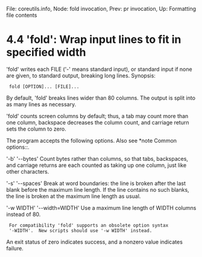 File: coreutils.info,  Node: fold invocation,  Prev: pr invocation,  Up: Formatting file contents

4.4 'fold': Wrap input lines to fit in specified width
======================================================

'fold' writes each FILE ('-' means standard input), or standard input if
none are given, to standard output, breaking long lines.  Synopsis:

     fold [OPTION]... [FILE]...

   By default, 'fold' breaks lines wider than 80 columns.  The output is
split into as many lines as necessary.

   'fold' counts screen columns by default; thus, a tab may count more
than one column, backspace decreases the column count, and carriage
return sets the column to zero.

   The program accepts the following options.  Also see *note Common
options::.

'-b'
'--bytes'
     Count bytes rather than columns, so that tabs, backspaces, and
     carriage returns are each counted as taking up one column, just
     like other characters.

'-s'
'--spaces'
     Break at word boundaries: the line is broken after the last blank
     before the maximum line length.  If the line contains no such
     blanks, the line is broken at the maximum line length as usual.

'-w WIDTH'
'--width=WIDTH'
     Use a maximum line length of WIDTH columns instead of 80.

     For compatibility 'fold' supports an obsolete option syntax
     '-WIDTH'.  New scripts should use '-w WIDTH' instead.

   An exit status of zero indicates success, and a nonzero value
indicates failure.

